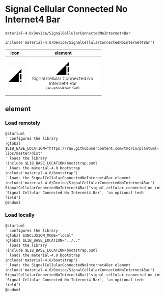# Signal Cellular Connected No Internet4 Bar

```text
material-4.0/Device/SignalCellularConnectedNoInternet4Bar
```

```text
include('material-4.0/Device/SignalCellularConnectedNoInternet4Bar')
```

|icon|element|
|---|---|
|![](SignalCellularConnectedNoInternet4Bar.png)|![](SignalCellularConnectedNoInternet4Bar.element.png)|



## element
### Load remotely
```plantuml
@startuml
' configures the library
!global $LIB_BASE_LOCATION="https://raw.githubusercontent.com/tmorin/plantuml-libs/master/dist"
' loads the library
!include $LIB_BASE_LOCATION/bootstrap.puml
' loads the material-4.0 bootstrap
include('material-4.0/bootstrap')
' loads the SignalCellularConnectedNoInternet4Bar element
include('material-4.0/Device/SignalCellularConnectedNoInternet4Bar')
SignalCellularConnectedNoInternet4Bar('signal_cellular_connected_no_internet_4_bar', 'Signal Cellular Connected No Internet4 Bar', 'an optional tech field')
@enduml
```
### Load locally
```plantuml
@startuml
' configures the library
!global $INCLUSION_MODE="local"
!global $LIB_BASE_LOCATION="../.."
' loads the library
!include $LIB_BASE_LOCATION/bootstrap.puml
' loads the material-4.0 bootstrap
include('material-4.0/bootstrap')
' loads the SignalCellularConnectedNoInternet4Bar element
include('material-4.0/Device/SignalCellularConnectedNoInternet4Bar')
SignalCellularConnectedNoInternet4Bar('signal_cellular_connected_no_internet_4_bar', 'Signal Cellular Connected No Internet4 Bar', 'an optional tech field')
@enduml
```

